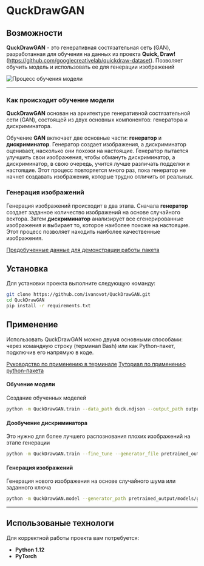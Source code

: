 # QuckDrawGAN


## Возможности

**QuckDrawGAN** - это генеративная состязательная сеть (GAN), разработанная для обучения на данных из проекта **Quick, Draw!** (https://github.com/googlecreativelab/quickdraw-dataset). Позволяет обучить модель и использовать ее для генерации изображений

![Процесс обучения модели](https://media0.giphy.com/media/v1.Y2lkPTc5MGI3NjExYmlqcTd6ZmVzYnE1dG92OGQ0enZ6ZGt6endxbmtlcmJyeWh1dGpnbSZlcD12MV9pbnRlcm5hbF9naWZfYnlfaWQmY3Q9Zw/jsBFynL23hcIWOYDvQ/giphy.gif)

---

### Как происходит обучение модели

**QuckDrawGAN** основан на архитектуре генеративной состязательной сети (GAN), состоящей из двух основных компонентов: генератора и дискриминатора.

Обучение **GAN** включает две основные части: **генератор** и **дискриминатор**. Генератор создает изображения, а дискриминатор оценивает, насколько они похожи на настоящие. Генератор пытается улучшить свои изображения, чтобы обмануть дискриминатор, а дискриминатор, в свою очередь, учится лучше различать подделки и настоящие. Этот процесс повторяется много раз, пока генератор не начнет создавать изображения, которые трудно отличить от реальных. 

### Генерация изображений

Генерация изображений происходит в два этапа. Сначала **генератор** создает заданное количество изображений на основе случайного вектора. Затем **дискриминатор** анализирует все сгенерированные изображения и выбирает то, которое наиболее похоже на настоящие. Этот процесс позволяет находить наиболее качественные изображения.

[Предобученные данные для демонстрации работы пакета](pretrained_output/)

## Установка

Для установки проекта выполните следующую команду:

```bash
git clone https://github.com/ivanovot/QuckDrawGAN.git
cd QuckDrawGAN
pip install -r requirements.txt
```

## Применение

Использовать QuckDrawGAN можно двумя основными способами: через командную строку (терминал Bash) или как Python-пакет, подключив его напрямую в коде.

[Руководство по применению в терминале](usage.md)
[Туториал по применению python-пакета](tutorial.ipynb)

#### Обучение модели
Создание обученных моделей
```bash
python -m QuckDrawGAN.train --data_path duck.ndjson --output_path output --epochs 100 --batch_size 64 --data_max_size 30000
```

#### Дообучение дискриминатора
Это нужно для более лучшего распознования плохих изображений на этапе генерации
```bash
python -m QuckDrawGAN.train --fine_tune --generator_file pretrained_output/models/generator.pt --discriminator_file pretrained_output/models/discriminator_fine_tuned.pt --data_path duck.ndjson --fine_tune_epochs 15
```

#### Генерация изображений
Генерация нового изображения на основе случайного шума или заданного ключа
```bash
python -m QuckDrawGAN.model --generator_path pretrained_output/models/generator.pt --discriminator_path pretrained_output/models/discriminator_fine_tuned.pt --output_path result.png --n 16
```

---

## Использованые технологи
Для корректной работы проекта вам потребуется:

- **Python 1.12** 
- **PyTorch**
